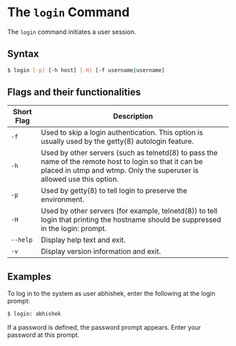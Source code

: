 # The `login` Command

The `login` command initiates a user session.

## Syntax

```bash
$ login [-p] [-h host] [-H] [-f username|username]
```

## Flags and their functionalities

|**Short Flag**    |**Description**   |
|---|---|
| `-f` |Used to skip a login authentication. This option is usually used by the getty(8) autologin feature.  |
| `-h` | Used by other servers (such as telnetd(8) to pass the name of the remote host to login so that it can be placed in utmp and wtmp. Only the superuser is allowed use this option.  |
|`-p`|Used by getty(8) to tell login to preserve the environment. |
|`-H`|Used by other servers (for example, telnetd(8)) to tell login that printing the hostname should be suppressed in the login: prompt.  |
|`--help`|Display help text and exit.|
|`-v`|Display version information and exit.|

## Examples

To log in to the system as user abhishek, enter the following at the login prompt:
```bash
$ login: abhishek
```
If a password is defined, the password prompt appears. Enter your password at this prompt.
